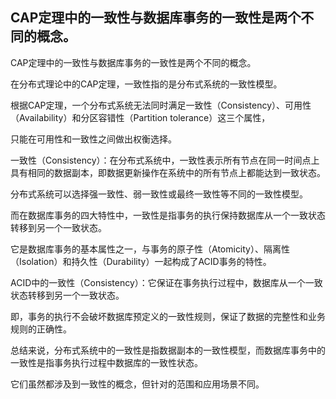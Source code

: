 CAP定理中的一致性与数据库事务的一致性是两个不同的概念。
---

CAP定理中的一致性与数据库事务的一致性是两个不同的概念。

在分布式理论中的CAP定理，一致性指的是分布式系统的一致性模型。

根据CAP定理，一个分布式系统无法同时满足一致性（Consistency）、可用性（Availability）和分区容错性（Partition tolerance）这三个属性，

只能在可用性和一致性之间做出权衡选择。

一致性（Consistency）：在分布式系统中，一致性表示所有节点在同一时间点上具有相同的数据副本，即数据更新操作在系统中的所有节点上都能达到一致状态。

分布式系统可以选择强一致性、弱一致性或最终一致性等不同的一致性模型。

而在数据库事务的四大特性中，一致性是指事务的执行保持数据库从一个一致状态转移到另一个一致状态。

它是数据库事务的基本属性之一，与事务的原子性（Atomicity）、隔离性（Isolation）和持久性（Durability）一起构成了ACID事务的特性。

ACID中的一致性（Consistency）：它保证在事务执行过程中，数据库从一个一致状态转移到另一个一致状态。

即，事务的执行不会破坏数据库预定义的一致性规则，保证了数据的完整性和业务规则的正确性。

总结来说，分布式系统中的一致性是指数据副本的一致性模型，而数据库事务中的一致性是指事务执行过程中数据库的一致性状态。

它们虽然都涉及到一致性的概念，但针对的范围和应用场景不同。